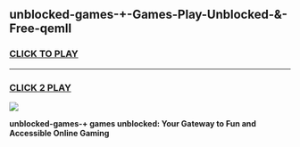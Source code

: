
## unblocked-games-+-Games-Play-Unblocked-&-Free-qemll
<h3>
<a href="https://premium76.site?title=unblocked-games-+&ref=24A">CLICK TO PLAY</a></h3>
<hr>

<h3>
<a href="https://premium76.site?title=unblocked-games-+&ref=24A">CLICK 2 PLAY</a>
  
</h3>

<a href="https://premium76.site?title=unblocked-games-+&ref=24A"><img src="https://clearcache.store/games.png"></a>


**unblocked-games-+ games unblocked: Your Gateway to Fun and Accessible Online Gaming**
